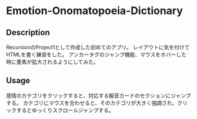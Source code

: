 # Emotion-Onomatopoeia-Dictionary

## Description
RecursionのProject1として作成した初めてのアプリ。
レイアウトに気を付けてHTMLを書く練習をした。
アンカータグのジャンプ機能、マウスをホバーした時に要素が拡大されるようにしてみた。


## Usage
感情のカテゴリをクリックすると、対応する擬音カードのセクションにジャンプする。
カテゴリにマウスを合わせると、そのカテゴリが大きく強調され、クリックするとゆっくりスクロールジャンプする。
